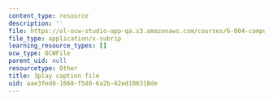 ```yaml
---
content_type: resource
description: ''
file: https://ol-ocw-studio-app-qa.s3.amazonaws.com/courses/6-004-computation-structures-spring-2017/aae3fed01668f5406a2b62ed106318de_r3c31nh_iOc.srt
file_type: application/x-subrip
learning_resource_types: []
ocw_type: OCWFile
parent_uid: null
resourcetype: Other
title: 3play caption file
uid: aae3fed0-1668-f540-6a2b-62ed106318de
---
```

